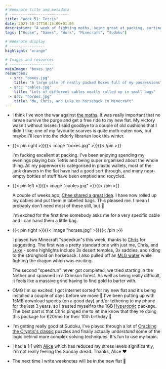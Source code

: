 ```yaml
---
# Weeknote title and metadata
# ---------------------------
title: "Week 51: Tetris"
date: 2021-10-17T10:15:00+01:00
description: "A week of fighting moths, being great at packing, sorting cables, lots of Minecraft, being super excited for good internet, and some reduced stress levels."
tags: ["House", "Games", "Work", "Minecraft", "Sudoku"]

# Weeknote display
# ----------------
highlight: "orange"

# Images and resources
# --------------------
mainImage: "boxes.jpg"
resources:
  - src: "boxes.jpg"
    title: "A large pile of neatly packed boxes full of my possessions"
  - src: "cables.jpg"
    title: "Lots of different cables neatly rolled up in small bags"
  - src: "horses.jpg"
    title: "Me, Chris, and Luke on horseback in Minecraft"
---
```


  * I think I've won the war against [the moths](/weeknotes/50/). It was really important that no larvae survive the purge and get a free ride to my new flat. My victory wasn't without losses: I said goodbye to a couple of old cushions that I didn't like; one of my favourite scarves is quite moth-eaten now, but maybe I'll lean into the elderly librarian look this winter.

  * {{< pin right >}}{{< image "boxes.jpg" >}}{{< /pin >}}
  
    I'm fucking excellent at packing. I've been enjoying spending my evenings playing box Tetris and being super organised about the whole thing. All my paperwork is categorised in plastic wallets, most of the junk drawers in the flat have had a good sort through, and many near-empty bottles of stuff have been emptied and recycled.

  * {{< pin left >}}{{< image "cables.jpg" >}}{{< /pin >}}
  
    A couple of weeks ago, [Chee shared a great idea](https://chee.party/2021/09/26/sunday-26th-september-2021/). I have now rolled up my cables and put them in labelled bags. This pleased me. I mean I probably don't need most of these still, but :shrug:

    I'm excited for the first time somebody asks me for a very specific cable and I can hand them a little bag.
  
  * {{< pin right >}}{{< image "horses.jpg" >}}{{< /pin >}}
  
    I played two Minecraft "speedrun"s this week, thanks to [Chris](https://twitter.com/mowjj) for suggesting. The first was a pretty standard one with just me, Chris, and [Luke](https://twitter.com/lucas42) - some highlights include 3x desert temples, 3x saddles, and riding to the stronghold on horseback. I also pulled off an [MLG water](https://www.urbandictionary.com/define.php?term=MLG%20Water%20Bucket) while fighting the dragon which was exciting.
    
    The second "speedrun" never got completed, we tried starting in the Nether and spawned in a Crimson forest. As well as being really difficult, it feels like a massive grind having to find gold to barter with.

  * OMG I'm so excited, I got internet sorted for my new flat and it's being installed a couple of days before we move :tada: I've been putting up with 15MB download speeds (on a good day) and/or tethering to my phone for the last 3 years, so I treated myself to the 1GB [Hyperoptic](https://www.hyperoptic.com/) package. The best part is that Chris pinged me to let me know that they're doing this package for £20/mo for their 10th birthday :eyes:

  * I'm getting really good at Sudoku, I've played through a lot of [Cracking the Cryptic's classic](https://apps.apple.com/us/app/classic-sudoku/id1488838275) puzzles and finally actually _understand_ some of the logic behind more complex solving techniques. It's fun to use my brain.

  * I had a 1:1 with [Alice](https://alicebartlett.co.uk/) which has reduced my stress levels significantly, I'm not really feeling the Sunday dread. Thanks, Alice :heart:

  * The next time I write weeknotes will be in the new flat 🙂